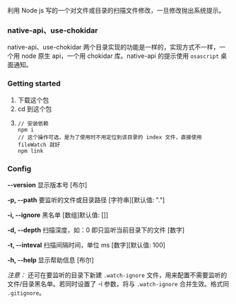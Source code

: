 利用 Node js 写的一个对文件或目录的扫描文件修改，一旦修改抛出系统提示。

### native-api、use-chokidar

native-api、use-chokidar 两个目录实现的功能是一样的，实现方式不一样，一个用 node 原生 api，一个用 chokidar 库。native-api 的提示使用 `osascript` 桌面通知。

### Getting started

1.  下载这个包
2.  cd 到这个包
3.  ```
    // 安装依赖
    npm i
    // 这个操作可选，是为了使用时不用定位到该目录的 index 文件，直接使用 fileWatch 就好
    npm link
    ```

### Config

**--version** 显示版本号 [布尔]

**-p, --path** 要监听的文件或目录路径 [字符串][默认值: "."]

**-i, --ignore** 黑名单 [数组]默认值: []]

**-d, --depth** 扫描深度，如：0 即只监听当前目录下的文件 [数字]

**-t, --inteval** 扫描间隔时间，单位 ms [数字][默认值: 100]

**-h, --help** 显示帮助信息 [布尔]

_注意：_ 还可在要监听的目录下新建 `.watch-ignore` 文件，用来配置不需要监听的文件/目录黑名单。若同时设置了 -i 参数，将与 `.watch-ignore` 合并生效。格式同 `.gitignore`。
